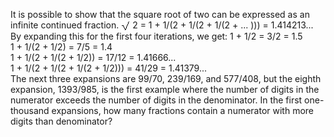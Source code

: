   It is possible to show that the square root of two can be expressed as an infinite continued fraction.  <img src='images/symbol_radic.gif' width='14' height='16' alt='&radic;' border='0' style='vertical-align:middle;' /> 2 = 1 + 1/(2 + 1/(2 + 1/(2 + ... ))) = 1.414213...  By expanding this for the first four iterations, we get:  1 + 1/2 = 3/2 = 1.5<br />  1 + 1/(2 + 1/2) = 7/5 = 1.4<br />  1 + 1/(2 + 1/(2 + 1/2)) = 17/12 = 1.41666...<br />  1 + 1/(2 + 1/(2 + 1/(2 + 1/2))) = 41/29 = 1.41379...<br />  The next three expansions are 99/70, 239/169, and 577/408, but the eighth expansion, 1393/985, is the first example where the number of digits in the numerator exceeds the number of digits in the denominator.  In the first one-thousand expansions, how many fractions contain a numerator with more digits than denominator?    